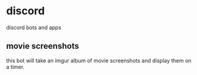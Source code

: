 # discord
discord bots and apps

## movie screenshots
this bot will take an imgur album of movie screenshots and display them on a timer.
